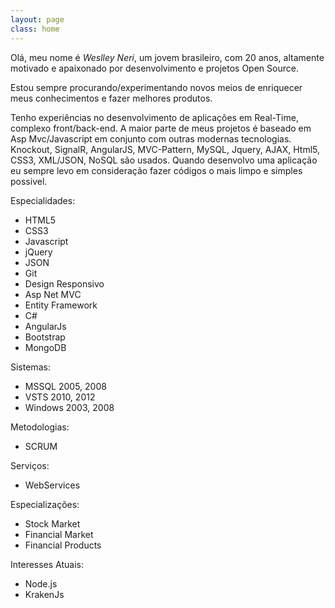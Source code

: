 ```yaml
---
layout: page
class: home
---
```

Olá, meu nome é *Weslley Neri*, um jovem brasileiro, com 20 anos, altamente motivado e apaixonado por desenvolvimento e projetos Open Source. 

Estou sempre procurando/experimentando novos meios de enriquecer meus conhecimentos e fazer melhores produtos.

Tenho experiências no desenvolvimento de aplicações em Real-Time, complexo front/back-end. A maior parte de meus projetos é baseado em Asp Mvc/Javascript em conjunto com outras modernas tecnologias. Knockout, SignalR, AngularJS, MVC-Pattern, MySQL, Jquery, AJAX, Html5, CSS3, XML/JSON, NoSQL são usados. Quando desenvolvo uma aplicação eu sempre levo em consideração fazer códigos o mais limpo e simples possivel.

Especialidades:
- HTML5
- CSS3
- Javascript
- jQuery
- JSON
- Git
- Design Responsivo
- Asp Net MVC
- Entity Framework
- C#
- AngularJs
- Bootstrap
- MongoDB

Sistemas:
- MSSQL 2005, 2008
- VSTS 2010, 2012
- Windows 2003, 2008

Metodologias:

- SCRUM

Serviços:

- WebServices

Especializações:
- Stock Market
- Financial Market
- Financial Products

Interesses Atuais:
- Node.js
- KrakenJs

<!-- Hi, I'm *Zeno*. I am a 23 year old front-end engineer who lives in *Brazil* and works for an awesome company based in *LA* :)

Also a **co-founder** of <a rel="footnote" href="#fn:1">BrazilJS Foundation</a>[^1], **member** at <a rel="footnote" href="#fn:2">Google Developers Expert Program</a>[^2], **host** on <a rel="footnote" href="#fn:3">Zone of Front-enders</a>[^3] and **graduated** in Information Systems at <a rel="footnote" href="#fn:4">UNIRIO</a>[^4].

I used to work as a **front-end developer** at <a rel="footnote" href="#fn:5">Globo</a>[^5], **software developer** at <a rel="footnote" href="#fn:6">Petrobras</a>[^6] and **consultant mentor** at <a rel="footnote" href="#fn:7">Papaya Ventures</a>[^7]. Now I'm at <a rel="footnote" href="#fn:8">Liferay, Inc.</a>[^8] working on a open source project called <a rel="footnote" href="#fn:9">AlloyUI</a>[^9].

[^1]: {% include notes/en/braziljs.md %}
[^2]: {% include notes/en/gde.md %}
[^3]: {% include notes/en/zofe.md %}
[^4]: {% include notes/en/unirio.md %}
[^5]: {% include notes/en/globo.md %}
[^6]: {% include notes/en/petrobras.md %}
[^7]: {% include notes/en/papaya.md %}
[^8]: {% include notes/en/liferay.md %}
[^9]: {% include notes/en/alloyui.md %} -->